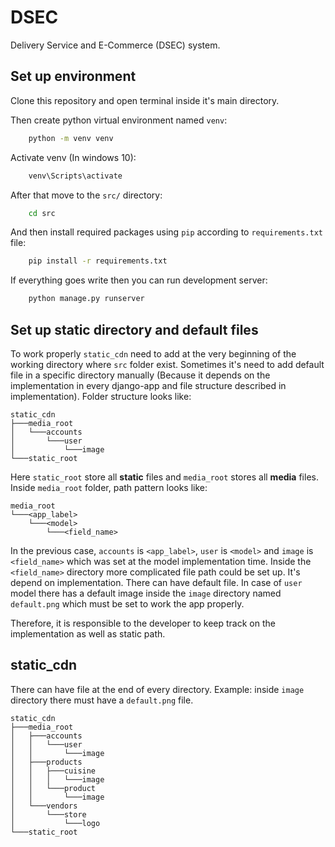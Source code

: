 # DSEC

Delivery Service and E-Commerce (DSEC) system.

## Set up environment
Clone this repository and open terminal inside it's main directory.

Then create python virtual environment named `venv`:
```bash
    python -m venv venv
```
Activate venv (In windows 10):
```bash
    venv\Scripts\activate
```

After that move to the `src/` directory:
```bash
    cd src
```

And then install required packages using `pip` according to `requirements.txt` file:
```bash
    pip install -r requirements.txt
```

If everything goes write then you can run development server:
```bash
    python manage.py runserver
```

## Set up static directory and default files
To work properly `static_cdn` need to add at the very beginning of the working directory where `src` folder exist.
Sometimes it's need to add default file in a specific directory manually (Because it depends on the implementation in every django-app and file structure described in implementation).
Folder structure looks like:
```
static_cdn
├───media_root
│   └───accounts
│       └───user
│           └───image
└───static_root
```
Here `static_root` store all **static** files and `media_root` stores all **media** files.
Inside `media_root` folder, path pattern looks like:
```
media_root
└───<app_label>
    └───<model>
        └───<field_name>
```
In the previous case, `accounts` is `<app_label>`, `user` is `<model>` and `image` is `<field_name>` which was set at the model implementation time.
Inside the `<field_name>` directory more complicated file path could be set up. It's depend on implementation. There can have default file. In case of `user` model there has a default image inside the `image` directory named `default.png` which must be set to work the app properly.

Therefore, it is responsible to the developer to keep track on the implementation as well as static path.

## static_cdn
There can have file at the end of every directory.
Example: inside `image` directory there must have a `default.png` file.
```
static_cdn
├───media_root
│   ├───accounts
│   │   └───user
│   │       └───image
│   ├───products
│   │   ├───cuisine
│   │   │   └───image
│   │   └───product
│   │       └───image
│   └───vendors
│       └───store
│           └───logo
└───static_root
```